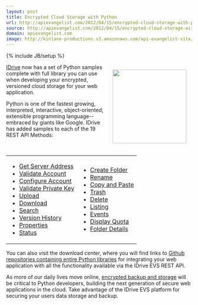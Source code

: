 ```yaml
---
layout: post
title: Encrypted Cloud Storage with Python
url: http://apievangelist.com/2012/04/15/encrypted-cloud-storage-with-python/
source: http://apievangelist.com/2012/04/15/encrypted-cloud-storage-with-python/
domain: apievangelist.com
image: http://kinlane-productions.s3.amazonaws.com/api-evangelist-site/blog/python-logo.jpg
---
```

{% include JB/setup %}<p><p><img style="padding: 15px;" src="http://kinlane-productions.s3.amazonaws.com/IDrive/idrive-python.png" alt="" width="200" align="right" /></p>
<p><a title="IDrive" href="http://www.idrive.com/">IDrive</a> now has a set of Python samples complete with full library you can use when developing your encrypted, versioned cloud storage for your web application.</p>
<p>Python is one of the fastest growing, interpreted, interactive, object-oriented, extensible programming language--embraced by giants like Google.  IDrive has added samples to each of the 19 REST API Methods:</p>
<p>&nbsp;</p>
<table cellspacing="5" cellpadding="5" width="100%" align="center">
<tbody>
<tr>
<td>
<ul class="mainlist">
<li><a href="http://evs.idrive.com/web-get-server-address-api.htm">Get Server Address</a></li>
<li><a href="http://evs.idrive.com/web-validate-account-api.htm">Validate Account</a></li>
<li><a href="http://evs.idrive.com/web-configure-account-api.htm">Configure Account</a></li>
<li><a href="http://evs.idrive.com/web-validate-enc-api.htm">Validate Private Key</a></li>
<li><a href="http://evs.idrive.com/web-file-upload-api.htm">Upload</a></li>
<li><a href="http://evs.idrive.com/web-download-restore-api.htm">Download</a></li>
<li><a href="http://evs.idrive.com/web-search-api.htm">Search</a></li>
<li><a href="http://evs.idrive.com/web-version-history-api.htm">Version History</a></li>
<li><a href="http://evs.idrive.com/web-properties-api.htm">Properties</a></li>
<li><a href="http://evs.idrive.com/web-status-api.htm">Status</a></li>
</ul>
</td>
<td>
<ul class="mainlist">
<li><a href="http://evs.idrive.com/web-create-folder-api.htm">Create Folder</a></li>
<li><a href="http://evs.idrive.com/web-rename-folder-api.htm">Rename</a></li>
<li><a href="http://evs.idrive.com/web-copy-paste-api.htm">Copy and Paste</a></li>
<li><a href="http://evs.idrive.com/web-trash-api.htm">Trash</a></li>
<li><a href="http://evs.idrive.com/web-delete-api.htm">Delete</a></li>
<li><a href="http://evs.idrive.com/web-listing-api.htm">Listing</a></li>
<li><a href="http://evs.idrive.com/web-events-api.htm">Events</a></li>
<li><a href="http://evs.idrive.com/web-quota-usage-api.htm">Display Quota</a></li>
<li><a href="http://evs.idrive.com/web-folder-details-api.htm">Folder Details</a></li>
</ul>
</td>
</tr>
</tbody>
</table>
<p>You can also visit the download center, where you will find links to <a title="Github repositories containing entire Python libraries" href="https://github.com/idrivevangelist/IDrive-Encrypted-File-System--EVS--REST-API-python-Library">Github repositories containing entire Python libraries</a> for integrating your web application with all the functionality available via the IDrive EVS REST API.</p>
<p>As more of our daily lives move online, <a title="encrypted backup and storage" href="http://evs.idrive.com/">encrypted backup and storage</a> will be critical to Python developers, building the next generation of secure web applications in the cloud.  Take advantage of the IDrive EVS platform for securing your users data storage and backup.</p></p>
